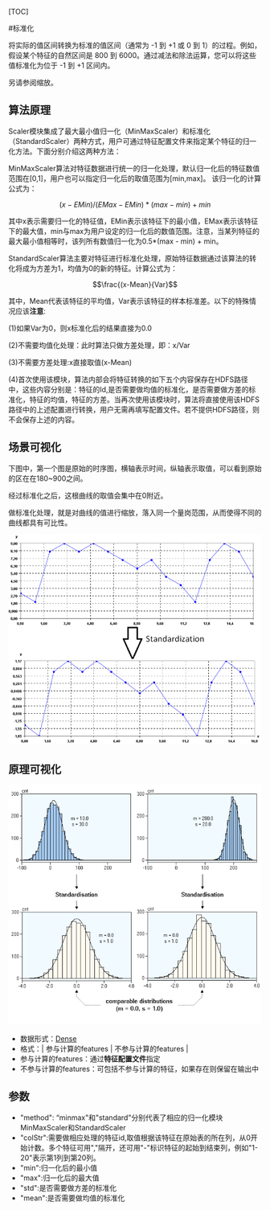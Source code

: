 [TOC]





#标准化

将实际的值区间转换为标准的值区间（通常为 -1 到 +1 或 0 到 1）的过程。例如，假设某个特征的自然区间是 800 到 6000。通过减法和除法运算，您可以将这些值标准化为位于 -1 到 +1 区间内。

另请参阅缩放。

## **算法原理**

  Scaler模块集成了最大最小值归一化（MinMaxScaler）和标准化（StandardScaler）两种方式，用户可通过特征配置文件来指定某个特征的归一化方法。下面分别介绍这两种方法：

  MinMaxScaler算法对特征数据进行统一的归一化处理，默认归一化后的特征数值范围在[0,1]，用户也可以指定归一化后的取值范围为[min,max]。 该归一化的计算公式为：

  $$(x-EMin)/(EMax-EMin)*(max-min)+min$$

  其中x表示需要归一化的特征值，EMin表示该特征下的最小值，EMax表示该特征下的最大值，min与max为用户设定的归一化后的数值范围。注意，当某列特征的最大最小值相等时，该列所有数值归一化为0.5*(max - min) + min。

  StandardScaler算法主要对特征进行标准化处理，原始特征数据通过该算法的转化将成为方差为1，均值为0的新的特征。计算公式为：

  $$\frac{(x-Mean}{Var}$$

  其中，Mean代表该特征的平均值，Var表示该特征的样本标准差。以下的特殊情况应该**注意**:

  (1)如果Var为0，则x标准化后的结果直接为0.0

  (2)不需要均值化处理：此时算法只做方差处理，即：x/Var

  (3)不需要方差处理:x直接取值(x-Mean)

  (4)首次使用该模块，算法内部会将特征转换的如下五个内容保存在HDFS路径中，这些内容分别是：特征的Id,是否需要做均值的标准化，是否需要做方差的标准化，特征的均值，特征的方差。当再次使用该模块时，算法将直接使用该HDFS路径中的上述配置进行转换，用户无需再填写配置文件。若不提供HDFS路径，则不会保存上述的内容。



## 场景可视化

下图中，第一个图是原始的时序图，横轴表示时间，纵轴表示取值，可以看到原始的区在在180~900之间。

经过标准化之后，这根曲线的取值会集中在0附近。

做标准化处理，就是对曲线的值进行缩放，落入同一个量岗范围，从而使得不同的曲线都具有可比性。

![](../_image/标准化.png)



## 原理可视化

![](../_image/标准化1.png)

  - 数据形式：[Dense](http://tesla.oa.com/gitbook/doc/javis/tdw_ml_jarvis_dataformat.html#21-dense%E6%95%B0%E6%8D%AE%E6%A0%BC%E5%BC%8F)
  - 格式：| 参与计算的features | 不参与计算的features |
  - 参与计算的features：通过**特征配置文件**指定
  - 不参与计算的features：可包括不参与计算的特征，如果存在则保留在输出中



## **参数**

  - "method": “minmax"和"standard"分别代表了相应的归一化模块MinMaxScaler和StandardScaler
  - "colStr":需要做相应处理的特征id,取值根据该特征在原始表的所在列，从0开始计数。多个特征可用","隔开，还可用"-"标识特征的起始到结束列，例如"1-20"表示第1列到第20列。
  - "min":归一化后的最小值
  - "max":归一化后的最大值
  - "std":是否需要做方差的标准化
  - "mean":是否需要做均值的标准化
